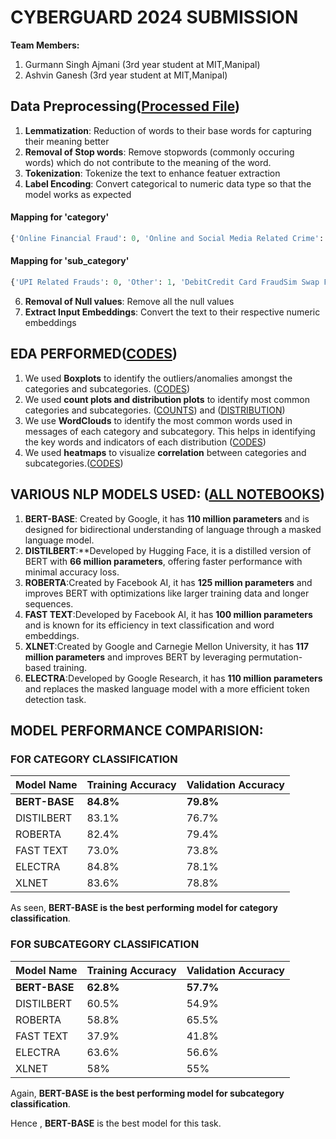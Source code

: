 ﻿# CYBERGUARD 2024 SUBMISSION
**Team Members:**
1. Gurmann Singh Ajmani (3rd year student at MIT,Manipal)
2. Ashvin Ganesh (3rd year student at MIT,Manipal)
## Data Preprocessing([Processed File](./EDA/Modified_Data.csv))


1. **Lemmatization**: Reduction of words to their base words for capturing their meaning better
2. **Removal of Stop words**: Remove stopwords (commonly occuring words) which do not contribute to the meaning of the word.
3. **Tokenization**: Tokenize the text to enhance featuer extraction
4. **Label Encoding**: Convert categorical to numeric data type so that the model works as expected
#### Mapping for 'category'
```python
{'Online Financial Fraud': 0, 'Online and Social Media Related Crime': 1, 'Any Other Cyber Crime': 2, 'Cyber Attack/ Dependent Crimes': 3, 'RapeGang Rape RGRSexually Abusive Content': 4, 'Sexually Obscene material': 5, 'Hacking  Damage to computercomputer system etc': 6, 'Sexually Explicit Act': 7, 'Cryptocurrency Crime': 8, 'Online Gambling  Betting': 9, 'Child Pornography CPChild Sexual Abuse Material CSAM': 10, 'Online Cyber Trafficking': 11, 'Cyber Terrorism': 12, 'Ransomware': 13, 'Report Unlawful Content': 14}
```
#### Mapping for 'sub_category'
```python
{'UPI Related Frauds': 0, 'Other': 1, 'DebitCredit Card FraudSim Swap Fraud': 2, 'Internet Banking Related Fraud': 3, 'Fraud CallVishing': 4, 'Cyber Bullying  Stalking  Sexting': 5, 'EWallet Related Fraud': 6, 'FakeImpersonating Profile': 7, 'Profile Hacking Identity Theft': 8, 'Cheating by Impersonation': 9, 'Unauthorised AccessData Breach': 10, 'Online Job Fraud': 11, 'DematDepository Fraud': 12, 'Tampering with computer source documents': 13, 'Hacking/Defacement': 14, 'Ransomware Attack': 15, 'Malware Attack': 16, 'SQL Injection': 17, 'Denial of Service (DoS)/Distributed Denial of Service (DDOS) attacks': 18, 'Data Breach/Theft': 19, 'Cryptocurrency Fraud': 20, 'Online Gambling  Betting': 21, 'Provocative Speech for unlawful acts': 22, 'Email Hacking': 23, 'Business Email CompromiseEmail Takeover': 24, 'Online Trafficking': 25, 'Cyber Terrorism': 26, 'EMail Phishing': 27, 'Online Matrimonial Fraud': 28, 'Damage to computer computer systems etc': 29, 'Website DefacementHacking': 30, 'Ransomware': 31, 'Impersonating Email': 32, 'Intimidating Email': 33, 'Against Interest of sovereignty or integrity of India': 34}
```

6. **Removal of Null values**: Remove all the null values
7. **Extract Input Embeddings**: Convert the text to their respective numeric embeddings

## EDA PERFORMED([CODES](./EDA/Data_Analysis.ipynb))
1. We used **Boxplots** to identify the outliers/anomalies amongst the categories and subcategories. ([CODES](./EDA/plots/boxplots/)) 
2. We used **count plots and distribution plots** to identify most common categories and subcategories. ([COUNTS](./EDA/plots/Class_counts/)) and  ([DISTRIBUTION](./EDA/plots/numerical_distributions/))
3. We use **WordClouds** to identify the most common words used in messages of each category and subcategory. This helps in identifying the key words and indicators of each distribution ([CODES](./EDA/WordClouds.ipynb))
4. We used **heatmaps** to visualize **correlation** between categories and subcategories.([CODES](./EDA/plots/heatmaps/))


##  VARIOUS NLP MODELS USED: ([ALL  NOTEBOOKS](./models/))
1. **BERT-BASE**: Created by Google, it has **110 million parameters** and is designed for bidirectional understanding of language through a masked language model.
2. **DISTILBERT**:**Developed by Hugging Face, it is a distilled version of BERT with **66 million parameters**, offering faster performance with minimal accuracy loss.
3. **ROBERTA**:Created by Facebook AI, it has **125 million parameters** and improves BERT with optimizations like larger training data and longer sequences.
4. **FAST TEXT**:Developed by Facebook AI, it has **100 million parameters** and is known for its efficiency in text classification and word embeddings.
5. **XLNET**:Created by Google and Carnegie Mellon University, it has **117 million parameters**  and improves BERT by leveraging permutation-based training.
6. **ELECTRA**:Developed by Google Research, it has **110 million parameters**  and replaces the masked language model with a more efficient token detection task.

## MODEL PERFORMANCE COMPARISION:

### FOR CATEGORY CLASSIFICATION
| Model Name  | Training Accuracy  | Validation Accuracy |
|-------------|--------------------|---------------------|
| **BERT-BASE**   | **84.8%**              | **79.8%**               |
| DISTILBERT  | 83.1%              | 76.7%               |
| ROBERTA     | 82.4%              | 79.4%               |
| FAST TEXT   | 73.0%              | 73.8%               |
| ELECTRA     | 84.8%            | 78.1%              |
| XLNET       | 83.6%              | 78.8%               |

As seen, **BERT-BASE is the best performing model for category classification**.

### FOR SUBCATEGORY CLASSIFICATION
| Model Name  | Training Accuracy  | Validation Accuracy |
|-------------|--------------------|---------------------|
| **BERT-BASE**   | **62.8%**              | **57.7%**               |
| DISTILBERT  | 60.5%              | 54.9%               |
| ROBERTA     | 58.8%              | 65.5%               |
| FAST TEXT   | 37.9%              | 41.8%               |
| ELECTRA     | 63.6%              | 56.6%               |
| XLNET       | 58%                | 55%                 |




Again, **BERT-BASE is the best performing model for subcategory classification**.


Hence , **BERT-BASE** is the best model for this task.
